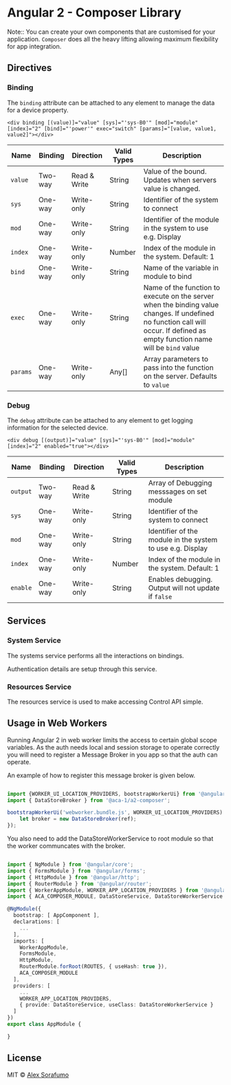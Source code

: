 
# Angular 2 - Composer Library

Note:: You can create your own components that are customised for your application.
`Composer` does all the heavy lifting allowing maximum flexibility for app integration.

## Directives

### Binding

The `binding` attribute can be attached to any element to manage the data for a device property.

`<div binding [(value)]="value" [sys]="'sys-B0'" [mod]="module" [index]="2" [bind]="'power'" exec="switch" [params]="[value, value1, value2]"></div>`

Name | Binding | Direction | Valid Types | Description
-----|----------|-----------|-------------|------------
`value`| Two-way | Read & Write | String | Value of the bound. Updates when servers value is changed.
`sys`| One-way | Write-only | String | Identifier of the system to connect
`mod`| One-way | Write-only | String | Identifier of the module in the system to use e.g. Display
`index`| One-way | Write-only | Number | Index of the module in the system. Default: 1
`bind`| One-way | Write-only | String | Name of the variable in module to bind
`exec`| One-way | Write-only | String | Name of the function to execute on the server when the binding value changes. If undefined no function call will occur. If defined as empty function name will be `bind` value
`params`| One-way | Write-only | Any[] | Array parameters to pass into the function on the server. Defaults to `value`

### Debug

The `debug` attribute can be attached to any element to get logging information for the selected device.

`<div debug [(output)]="value" [sys]="'sys-B0'" [mod]="module" [index]="2" enabled="true"></div>`

Name | Binding | Direction | Valid Types | Description
-----|----------|-----------|-------------|------------
`output`| Two-way | Read & Write | String | Array of Debugging messsages on set module
`sys`| One-way | Write-only | String | Identifier of the system to connect
`mod`| One-way | Write-only | String | Identifier of the module in the system to use e.g. Display
`index`| One-way | Write-only | Number | Index of the module in the system. Default: 1
`enable`| One-way | Write-only | String | Enables debugging. Output will not update if `false`

## Services

### System Service

The systems service performs all the interactions on bindings.

Authentication details are setup through this service.

### Resources Service

The resources service is used to make accessing Control API simple.

## Usage in Web Workers

Running Angular 2 in web worker limits the access to certain global scope variables. As the auth needs local and session storage to operate correctly you will need to register a Message Broker in you app so that the auth can operate.

An example of how to register this message broker is given below.

```typescript

import {WORKER_UI_LOCATION_PROVIDERS, bootstrapWorkerUi} from '@angular/platform-webworker';
import { DataStoreBroker } from '@aca-1/a2-composer';

bootstrapWorkerUi('webworker.bundle.js', WORKER_UI_LOCATION_PROVIDERS).then((ref) => {
	let broker = new DataStoreBroker(ref);
});

```
You also need to add the DataStoreWorkerService to root module so that the worker communcates with the broker.

```typescript

import { NgModule } from '@angular/core';
import { FormsModule } from '@angular/forms';
import { HttpModule } from '@angular/http';
import { RouterModule } from '@angular/router';
import { WorkerAppModule, WORKER_APP_LOCATION_PROVIDERS } from '@angular/platform-webworker';
import { ACA_COMPOSER_MODULE, DataStoreService, DataStoreWorkerService } from '@acaprojects/a2-composer';

@NgModule({
  bootstrap: [ AppComponent ],
  declarations: [
  	...
  ],
  imports: [
    WorkerAppModule,
    FormsModule,
    HttpModule,
    RouterModule.forRoot(ROUTES, { useHash: true }),
    ACA_COMPOSER_MODULE
  ],
  providers: [
    ...
    WORKER_APP_LOCATION_PROVIDERS,
    { provide: DataStoreService, useClass: DataStoreWorkerService }
  ]
})
export class AppModule {

}
```

## License

MIT © [Alex Sorafumo](alex@yuion.net)
